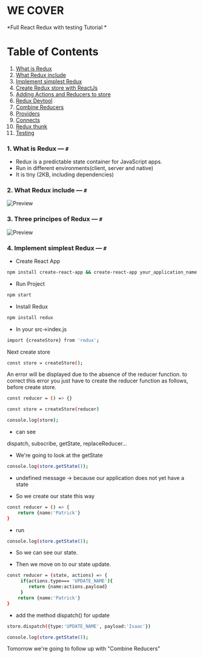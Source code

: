 # WE COVER

*Full React Redux with testing Tutorial *

# Table of Contents

1. [What is Redux]()
2. [What Redux include]()
3. [Implement simplest Redux]()
4. [Create Redux store with ReactJs]()
5. [Adding Actions and Reducers to store]()
6. [Redux Devtool]()
7. [Combine Reducers]()
8. [Providers]()
9. [Connects]()
10. [Redux thunk]()
11. [Testing]()





### 1. What is Redux — `#`

- Redux is a predictable state container for JavaScript apps.
- Run in different environments(client, server and native)
- It is tiny (2KB, including dependencies)



### 2. What Redux include — `#`

![Preview](https://github.com/patbi/Redux_Learning/blob/master/structure_of_redux.JPG)


### 3. Three principes of Redux — `#`

![Preview](https://github.com/patbi/Redux_Learning/blob/master/three_principles_redux.JPG)


### 4. Implement simplest Redux — `#`

- Create React App 

```bash
npm install create-react-app && create-react-app your_application_name
```

- Run Project

```bash
npm start
```
- Install Redux

```bash
npm install redux
```

- In your src->index.js

```bash
import {createStore} from 'redux';
```

Next create store

```bash
const store = createStore();
```

An error will be displayed due to the absence of the reducer function.
to correct this error you just have to create the reducer function as follows, before create store.

```bash
const reducer = () => {}
```

```bash
const store = createStore(reducer)
```

```bash
console.log(store);
```

- can see 

dispatch, subscribe, getState, replaceReducer...

- We're going to look at the getState

```bash
console.log(store.getState());
```

- undefined message -> because our application does not yet have a state

- So we create our state this way

```bash
const reducer = () => {
	return {name:'Patrick'}
}
```

- run 

```bash
console.log(store.getState());
```

- So we can see our state.

- Then we move on to our state update.


```bash
const reducer = (state, actions) => {
	 if(actions.type=== 'UPDATE_NAME'){
		return {name:actions.payload}
	 }
	return {name:'Patrick'}
}
```

- add the method dispatch() for update 

```bash
store.dispatch({type:'UPDATE_NAME', payload:'Isaac'})
```

```bash
console.log(store.getState());
```

Tomorrow we're going to follow up with "Combine Reducers"









































